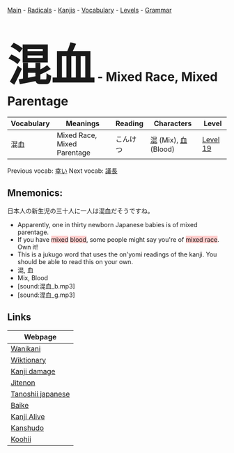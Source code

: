 <style> bigfont {font-size: 100px}</style>
[Main](../README.md) -
[Radicals](../radicals.md) -
[Kanjis](../kanjis.md) -
[Vocabulary](../vocabulary.md) -
[Levels](../levels.md) -
[Grammar](../grammar.md)
# <bigfont> 混血</bigfont> - Mixed Race, Mixed Parentage 

| Vocabulary | Meanings | Reading | Characters | Level |
| --- | --- | --- | --- | --- |
| 混血 | Mixed Race, Mixed Parentage | こんけつ |  [混](../kanjis/混.md) (Mix), [血](../kanjis/血.md) (Blood) | [Level 19](../levels/wk_level19.md) |

Previous vocab: [幸い](幸い.md) Next vocab: [議長](議長.md) 

## Mnemonics:
日本人の新生児の三十人に一人は混血だそうですね。
* Apparently, one in thirty newborn Japanese babies is of mixed parentage.
* If you have <span style="background-color:#ffcccb"> mixed</span> <span style="background-color:#ffcccb"> blood</span>, some people might say you're of <span style="background-color:#ffcccb"> mixed race</span>. Own it!
* This is a jukugo word that uses the on'yomi readings of the kanji. You should be able to read this on your own.
* 混, 血
* Mix, Blood
* [sound:混血_b.mp3]
* [sound:混血_g.mp3]


## Links 

| Webpage |
| --- |
| [Wanikani          ](https://www.wanikani.com/kanji/混血) |
| [Wiktionary        ](https://en.wiktionary.org/wiki/混血) |
| [Kanji damage      ](http://www.kanjidamage.com/kanji/search?utf8=✓&q=混血) |
| [Jitenon           ](https://jitenon.com/kanji/混血) |
| [Tanoshii japanese ](https://www.tanoshiijapanese.com/dictionary/kanji.cfm?k=混血) |
| [Baike             ](https://baike.baidu.com/item/混血) |
| [Kanji Alive       ](https://app.kanjialive.com/混血) |
| [Kanshudo          ](https://www.kanshudo.com/searchmn?q=混血) |
| [Koohii            ](https://kanji.koohii.com/study/kanji/混血) |
